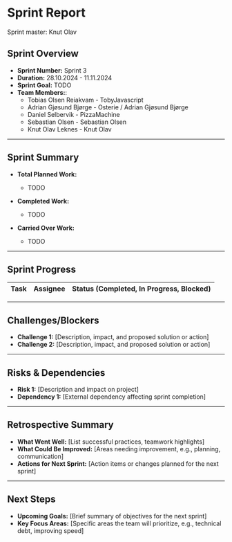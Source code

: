 # **Sprint Report**

Sprint master: Knut Olav

## **Sprint Overview**
- **Sprint Number:** Sprint 3
- **Duration:** 28.10.2024 - 11.11.2024
- **Sprint Goal:** TODO
- **Team Members:**:
    - Tobias Olsen Reiakvam - TobyJavascript
    - Adrian Gjøsund Bjørge - Osterie / Adrian Gjøsund Bjørge
    - Daniel Selbervik - PizzaMachine
    - Sebastian Olsen - Sebastian Olsen
    - Knut Olav Leknes - Knut Olav

---

## **Sprint Summary**
- **Total Planned Work:**
    - TODO

- **Completed Work:**
    - TODO

- **Carried Over Work:**
    - TODO

---

## **Sprint Progress**
| Task | Assignee | Status (Completed, In Progress, Blocked) |
|--|----------|------------------------------------------|

---

## **Challenges/Blockers**
- **Challenge 1:** [Description, impact, and proposed solution or action]
- **Challenge 2:** [Description, impact, and proposed solution or action]

---

## **Risks & Dependencies**
- **Risk 1:** [Description and impact on project]
- **Dependency 1:** [External dependency affecting sprint completion]

---

## **Retrospective Summary**
- **What Went Well:** [List successful practices, teamwork highlights]
- **What Could Be Improved:** [Areas needing improvement, e.g., planning, communication]
- **Actions for Next Sprint:** [Action items or changes planned for the next sprint]

---

## **Next Steps**
- **Upcoming Goals:** [Brief summary of objectives for the next sprint]
- **Key Focus Areas:** [Specific areas the team will prioritize, e.g., technical debt, improving speed]
